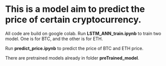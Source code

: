 # This is a model aim to predict the price of certain cryptocurrency. #
 All code are build on google colab. 
Run **LSTM_ANN_train.ipynb** to train two model. One is for BTC, and the other is for ETH.  

Run **predict_price.ipynb** to predict the price of BTC and ETH price.  

There are pretrained models already in folder **preTrained_model**.
